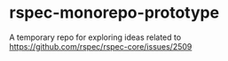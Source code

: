 rspec-monorepo-prototype
========================

A temporary repo for exploring ideas related to https://github.com/rspec/rspec-core/issues/2509

